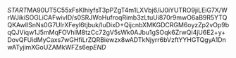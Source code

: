 $START$MA90UT5C55xFsKlhiyfsT3pPZgT4m1LXVbj6/iJ0iYUTRO9jiLEiG7X/WrWJikiSOGLiCAFwivID/s0SRJWoHufroqRimb3zLtuUi870r9mwO6aB9R5YTQQKAwIlSnNs0G7UIrXFeyl6tjbuk/IuDixD+QijcnbXMKGDCRGM6oyzZp2vOp9bqQJViqw1J5mMqFOVhlM8tzCc72gV5sWk0AJbu1gSOqk6ZrwQi4jU6E2+y+DovQFUidMyCaxs7wGHfiLrZQRBiewzx8wADTkNjyrr6bVzftYYHGTQgyA1DnwATyjimXGoUZAMkWFZs6ep$END$